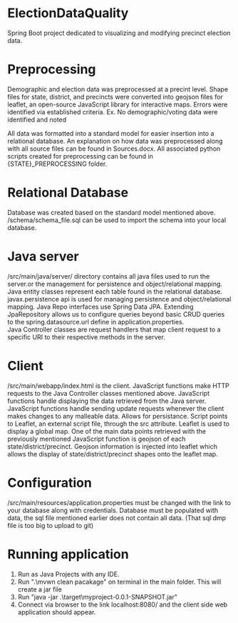 # ElectionDataQuality
Spring Boot project dedicated to visualizing and modifying precinct election data.

# Preprocessing
Demographic and election data was preprocessed at a precint level.
Shape files for state, district, and precincts were converted into geojson files for leaflet, an open-source JavaScript library for interactive maps.
Errors were identified via established criteria. Ex. No demographic/voting data were identified and noted

All data was formatted into a standard model for easier insertion into a relational database.
An explanation on how data was preprocessed along with all source files can be found in Sources.docx.
All associated python scripts created for preprocessing can be found in {STATE}\_PREPROCESSING folder.

# Relational Database
Database was created based on the standard model mentioned above.
/schema/schema_file.sql can be used to import the schema into your local database. 

# Java server
/src/main/java/server/ directory contains all java files used to run the server.or the management for persistence and object/relational mapping.
Java entity classes represent each table found in the relational database. javax.persistence api is used for managing persistence and object/relational mapping.
Java Repo interfaces use Spring Data JPA. Extending JpaRepository allows us to configure queries beyond basic CRUD queries to the spring.datasource.url define in application.properties.  
Java Controller classes are request handlers that map client request to a specific URI to their respective methods in the server.

# Client
/src/main/webapp/index.html is the client.
JavaScript functions make HTTP requests to the Java Controller classes mentioned above.
JavaScript functions handle displaying the data retrieved from the Java server.
JavaScript functions handle sending update requests whenever the client makes changes to any malleable data. Allows for persistance.
Script points to Leaflet, an external script file, through the src attribute. Leaflet is used to display a global map. One of the main data points retrieved with the previously mentioned JavaScript function is geojson of each state/district/precinct.
Geojson information is injected into leaflet which allows the display of state/district/precinct shapes onto the leaflet map.

# Configuration
/src/main/resources/application.properties must be changed with the link to your database along with credentials.
Database must be populated with data, the sql file mentioned earlier does not contain all data. (That sql dmp file is too big to upload to git)

# Running application
1) Run as Java Projects with any IDE. 
2) Run ".\mvwn clean pacakage" on terminal in the main folder. This will create a jar file
3) Run "java -jar .\target\myproject-0.0.1-SNAPSHOT.jar" 
4) Connect via browser to the link localhost:8080/ and the client side web application should appear. 
